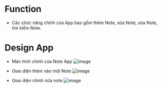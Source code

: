 # Function 
- Các chức năng chính của App bào gồm thêm Note, sửa Note, xóa Note, tìm kiếm Note.

# Design App
- Màn hình chính của Note App 
![image](https://github.com/13octt/Note-App/assets/88072761/ef66f97c-829a-4d70-8d69-3c8fce198082)

- Giao diện thêm vào một Note
![image](https://github.com/13octt/Note-App/assets/88072761/c02d9bcd-0c00-4681-bd50-280351d0ea64)

- Giao diện chỉnh sửa note
![image](https://github.com/13octt/Note-App/assets/88072761/d6c9d2fa-c55a-4bb6-8c05-4eebbccb1ab2)






